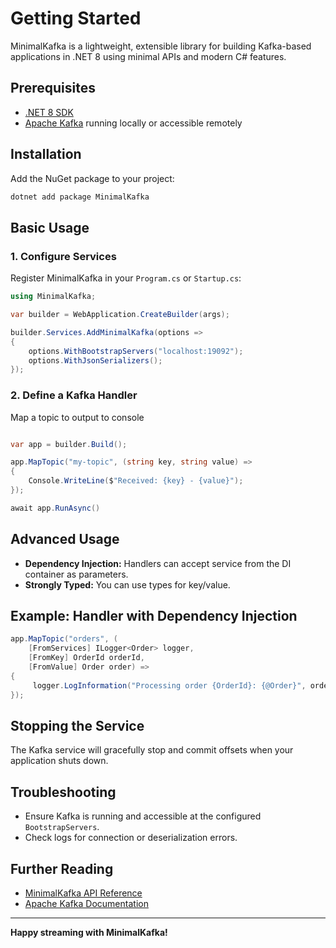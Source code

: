 # Getting Started

MinimalKafka is a lightweight, extensible library for building Kafka-based applications in .NET 8 using minimal APIs and modern C# features.

## Prerequisites

- [.NET 8 SDK](https://dotnet.microsoft.com/download/dotnet/8.0)
- [Apache Kafka](https://kafka.apache.org/quickstart) running locally or accessible remotely

## Installation

Add the NuGet package to your project:

```bash
dotnet add package MinimalKafka
```

## Basic Usage

### 1. Configure Services

Register MinimalKafka in your `Program.cs` or `Startup.cs`:

```csharp
using MinimalKafka;

var builder = WebApplication.CreateBuilder(args);

builder.Services.AddMinimalKafka(options => 
{ 
	options.WithBootstrapServers("localhost:19092");
	options.WithJsonSerializers();
});
```

### 2. Define a Kafka Handler

Map a topic to output to console

```csharp

var app = builder.Build();

app.MapTopic("my-topic", (string key, string value) =>
{
    Console.WriteLine($"Received: {key} - {value}");
});

await app.RunAsync()
```

## Advanced Usage

- **Dependency Injection:** Handlers can accept service from the DI container as parameters.
- **Strongly Typed:** You can use types for key/value.

## Example: Handler with Dependency Injection

```csharp
app.MapTopic("orders", (
	[FromServices] ILogger<Order> logger,
	[FromKey] OrderId orderId, 
	[FromValue] Order order) =>
{
     logger.LogInformation("Processing order {OrderId}: {@Order}", orderId, order);
});
```

## Stopping the Service

The Kafka service will gracefully stop and commit offsets when your application shuts down.

## Troubleshooting

- Ensure Kafka is running and accessible at the configured `BootstrapServers`.
- Check logs for connection or deserialization errors.

## Further Reading

- [MinimalKafka API Reference](./api/MinimalKafka.html)
- [Apache Kafka Documentation](https://kafka.apache.org/documentation/)

---

**Happy streaming with MinimalKafka!**
